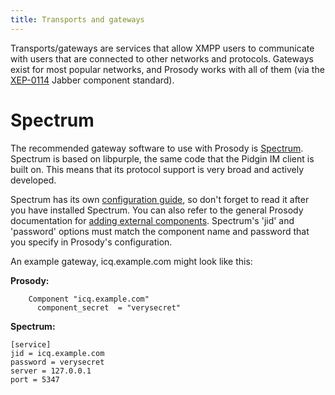 ```yaml
---
title: Transports and gateways
---
```


Transports/gateways are services that allow XMPP users to communicate
with users that are connected to other networks and protocols. Gateways
exist for most popular networks, and Prosody works with all of them (via
the [XEP-0114](https://xmpp.org/extensions/xep-0114.html) Jabber
component standard).

# Spectrum

The recommended gateway software to use with Prosody is
[Spectrum](https://spectrum.im/). Spectrum is based on libpurple, the
same code that the Pidgin IM client is built on. This means that its
protocol support is very broad and actively developed.

Spectrum has its own [configuration
guide](https://spectrum.im/documentation/tutorials/gateway_mode.html), so
don\'t forget to read it after you have installed Spectrum. You can also
refer to the general Prosody documentation for [adding external
components](/doc/components). Spectrum\'s \'jid\' and \'password\'
options must match the component name and password that you specify in
Prosody\'s configuration.

An example gateway, icq.example.com might look like this:

**Prosody:**

``` {.code .lua}
    Component "icq.example.com"
      component_secret  = "verysecret"
```

**Spectrum:**

``` {.code}
[service]
jid = icq.example.com
password = verysecret
server = 127.0.0.1
port = 5347
```
